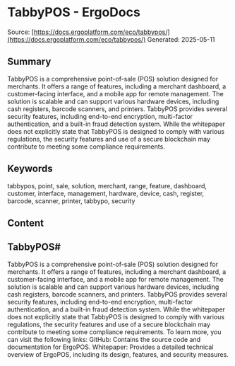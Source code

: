 # TabbyPOS - ErgoDocs
Source: [https://docs.ergoplatform.com/eco/tabbypos/](https://docs.ergoplatform.com/eco/tabbypos/)
Generated: 2025-05-11

## Summary
TabbyPOS is a comprehensive point-of-sale (POS) solution designed for merchants. It offers a range of features, including a merchant dashboard, a customer-facing interface, and a mobile app for remote management. The solution is scalable and can support various hardware devices, including cash registers, barcode scanners, and printers. TabbyPOS provides several security features, including end-to-end encryption, multi-factor authentication, and a built-in fraud detection system. While the whitepaper does not explicitly state that TabbyPOS is designed to comply with various regulations, the security features and use of a secure blockchain may contribute to meeting some compliance requirements.

## Keywords
tabbypos, point, sale, solution, merchant, range, feature, dashboard, customer, interface, management, hardware, device, cash, register, barcode, scanner, printer, tabbypo, security

## Content
## TabbyPOS#
TabbyPOS is a comprehensive point-of-sale (POS) solution designed for merchants. It offers a range of features, including a merchant dashboard, a customer-facing interface, and a mobile app for remote management. The solution is scalable and can support various hardware devices, including cash registers, barcode scanners, and printers. TabbyPOS provides several security features, including end-to-end encryption, multi-factor authentication, and a built-in fraud detection system. While the whitepaper does not explicitly state that TabbyPOS is designed to comply with various regulations, the security features and use of a secure blockchain may contribute to meeting some compliance requirements.
To learn more, you can visit the following links:
GitHub: Contains the source code and documentation for ErgoPOS.
Whitepaper: Provides a detailed technical overview of ErgoPOS, including its design, features, and security measures.
